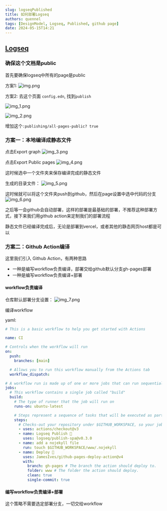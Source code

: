 ```yaml
---
slug: logseqPublished
title: 如何部署Logseq
authors: quennel
tags: [DesignModel, Logseq, Published, github page]
date: 2024-05-15T14:21
---
```


## [Logseq](/quennelBlog/blog/logseq)

### 确保这个文档是public
首先要确保logseq中所有的page是public

方案1:
![img.png](img.png)

方案2:
去这个页面 `config.edn`, 找到`publish`

![img_1.png](img_1.png)

![img_2.png](img_2.png)

增加这个`:publishing/all-pages-public? true`

### 方案一：本地编译成静态文件

点击Export graph
![img_3.png](img_3.png)

点击Export Public pages
![img_4.png](img_4.png)

这时候选中一个文件夹来保存编译完成的静态文件

生成的目录文件：
![img_5.png](img_5.png)

这时候就可以将这个文件夹push到github，然后在page设置中选中代码的分支
![img_6.png](img_6.png)

之后等一会github会自动部署，这样的部署是最基础的部署，不推荐这种部署方式，接下来我们用github action来定制我们的部署流程

静态文件已经编译完成后，无论是部署到vercel，或者其他的静态网页host都是可以
### 方案二：Github Action编译
这里我们引入 Github Action，有两种思路
- 一种是编写workflow负责编译，部署交给github默认分支gh-pages部署
- 一种是编写workflow负责编译+部署

#### workflow负责编译

仓库默认部署分支设置：
![img_7.png](img_7.png)

编译workflow

yaml:
```yaml
# This is a basic workflow to help you get started with Actions

name: CI

# Controls when the workflow will run
on:
  push:
    branches: [main]

  # Allows you to run this workflow manually from the Actions tab
  workflow_dispatch:

# A workflow run is made up of one or more jobs that can run sequentially or in parallel
jobs:
  # This workflow contains a single job called "build"
  build:
    # The type of runner that the job will run on
    runs-on: ubuntu-latest

    # Steps represent a sequence of tasks that will be executed as part of the job
    steps:
      # Checks-out your repository under $GITHUB_WORKSPACE, so your job can access it
      - uses: actions/checkout@v3
      - name: Logseq Publish 🚩
        uses: logseq/publish-spa@v0.3.0
      - name: add a nojekyll file
        run: touch $GITHUB_WORKSPACE/www/.nojekyll
      - name: Deploy 🚀
        uses: JamesIves/github-pages-deploy-action@v4
        with:
          branch: gh-pages # The branch the action should deploy to.
          folder: www # The folder the action should deploy.
          clean: true
          single-commit: true
```

#### 编写workflow负责编译+部署
这个策略不需要选定部署分支，一切交给workflow
